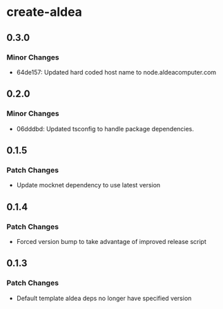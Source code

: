 # create-aldea

## 0.3.0

### Minor Changes

- 64de157: Updated hard coded host name to node.aldeacomputer.com

## 0.2.0

### Minor Changes

- 06dddbd: Updated tsconfig to handle package dependencies.

## 0.1.5

### Patch Changes

- Update mocknet dependency to use latest version

## 0.1.4

### Patch Changes

- Forced version bump to take advantage of improved release script

## 0.1.3

### Patch Changes

- Default template aldea deps no longer have specified version
